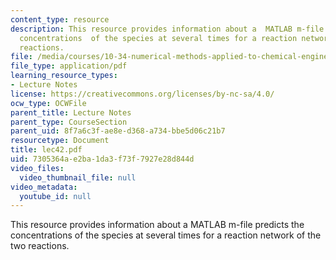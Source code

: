 ```yaml
---
content_type: resource
description: This resource provides information about a  MATLAB m-file predicts the
  concentrations  of the species at several times for a reaction network of the two
  reactions.
file: /media/courses/10-34-numerical-methods-applied-to-chemical-engineering-fall-2005/7305364ae2ba1da3f73f7927e28d844d_lec42.pdf
file_type: application/pdf
learning_resource_types:
- Lecture Notes
license: https://creativecommons.org/licenses/by-nc-sa/4.0/
ocw_type: OCWFile
parent_title: Lecture Notes
parent_type: CourseSection
parent_uid: 8f7a6c3f-ae8e-d368-a734-bbe5d06c21b7
resourcetype: Document
title: lec42.pdf
uid: 7305364a-e2ba-1da3-f73f-7927e28d844d
video_files:
  video_thumbnail_file: null
video_metadata:
  youtube_id: null
---
```

This resource provides information about a  MATLAB m-file predicts the concentrations  of the species at several times for a reaction network of the two reactions.